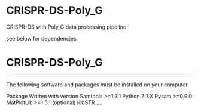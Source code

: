 # CRISPR-DS-Poly_G
CRISPR-DS with Poly_G data processing pipeline



see below for dependencies.




# CRISPR-DS-Poly_G
---------------------
The following software and packages must be installed on your computer.

Package	Written with version
Samtools	>=1.3.1
Python	2.7.X
Pysam	>=0.9.0
MatPlotLib	>=1.5.1 (optional)
lobSTR  ....

